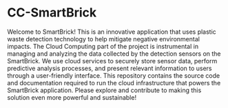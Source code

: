 # CC-SmartBrick
Welcome to SmartBrick! 
This is an innovative application that uses plastic waste detection technology to help mitigate negative environmental impacts. The Cloud Computing part of the project is instrumental in managing and analyzing the data collected by the detection sensors on the SmartBrick. We use cloud services to securely store sensor data, perform predictive analysis processes, and present relevant information to users through a user-friendly interface. This repository contains the source code and documentation required to run the cloud infrastructure that powers the SmartBrick application. Please explore and contribute to making this solution even more powerful and sustainable!
